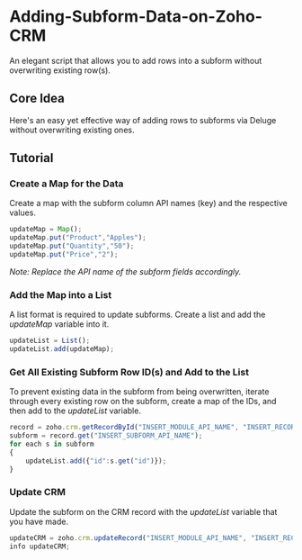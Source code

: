 # Adding-Subform-Data-on-Zoho-CRM
An elegant script that allows you to add rows into a subform without overwriting existing row(s).

## Core Idea
Here's an easy yet effective way of adding rows to subforms via Deluge without overwriting existing ones.

## Tutorial

### Create a Map for the Data
Create a map with the subform column API names (key) and the respective values. 
```javascript
updateMap = Map();
updateMap.put("Product","Apples");
updateMap.put("Quantity","50");
updateMap.put("Price","2");
```
*Note: Replace the API name of the subform fields accordingly.*

### Add the Map into a List
A list format is required to update subforms. Create a list and add the *updateMap* variable into it.

```javascript
updateList = List();
updateList.add(updateMap);
```

### Get All Existing Subform Row ID(s) and Add to the List
To prevent existing data in the subform from being overwritten, iterate through every existing row on the subform, create a map of the IDs, and then add to the *updateList* variable.
```javascript
record = zoho.crm.getRecordById("INSERT_MODULE_API_NAME", "INSERT_RECORD_ID");
subform = record.get("INSERT_SUBFORM_API_NAME");
for each s in subform
{
	updateList.add({"id":s.get("id")});
}
```

### Update CRM
Update the subform on the CRM record with the *updateList* variable that you have made.
```javascript
updateCRM = zoho.crm.updateRecord("INSERT_MODULE_API_NAME", "INSERT_RECORD_ID" , {"INSERT_SUBFORM_API_NAME" : updateList});
info updateCRM;
```
